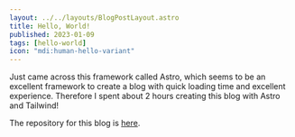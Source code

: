 ```yaml
---
layout: ../../layouts/BlogPostLayout.astro
title: Hello, World!
published: 2023-01-09
tags: [hello-world]
icon: "mdi:human-hello-variant"
---
```


Just came across this framework called Astro, which seems to be an excellent framework to create a blog with quick loading time and excellent experience. Therefore I spent about 2 hours creating this blog with Astro and Tailwind!

The repository for this blog is [here](https://github.com/southball/blog-astro).
